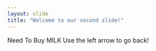 ```yaml
---
layout: slide
title: "Welcome to our second slide!"
---
```

Need To Buy MILK
Use the left arrow to go back!
